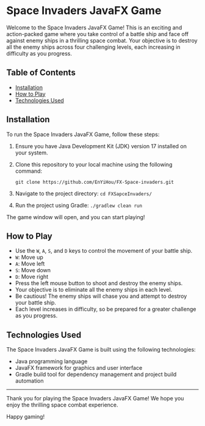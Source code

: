 # Space Invaders JavaFX Game

Welcome to the Space Invaders JavaFX Game! This is an exciting and action-packed game where you take control of a battle ship and face off against enemy ships in a thrilling space combat. Your objective is to destroy all the enemy ships across four challenging levels, each increasing in difficulty as you progress.



## Table of Contents
- [Installation](#installation)
- [How to Play](#how-to-play)
- [Technologies Used](#technologies-used)

## Installation

To run the Space Invaders JavaFX Game, follow these steps:

1. Ensure you have Java Development Kit (JDK) version 17 installed on your system.
2. Clone this repository to your local machine using the following command:

    ```git clone https://github.com/EnYiHou/FX-Space-invaders.git```

3. Navigate to the project directory:
    ```cd FXSapceInvaders/```

4. Run the project using Gradle:
    ```./gradlew clean run```

The game window will open, and you can start playing!

## How to Play

- Use the `W`, `A`, `S`, and `D` keys to control the movement of your battle ship.
- `W`: Move up
- `A`: Move left
- `S`: Move down
- `D`: Move right
- Press the left mouse button to shoot and destroy the enemy ships.
- Your objective is to eliminate all the enemy ships in each level.
- Be cautious! The enemy ships will chase you and attempt to destroy your battle ship.
- Each level increases in difficulty, so be prepared for a greater challenge as you progress.


## Technologies Used

The Space Invaders JavaFX Game is built using the following technologies:

- Java programming language
- JavaFX framework for graphics and user interface
- Gradle build tool for dependency management and project build automation


---

Thank you for playing the Space Invaders JavaFX Game! We hope you enjoy the thrilling space combat experience.

Happy gaming!
